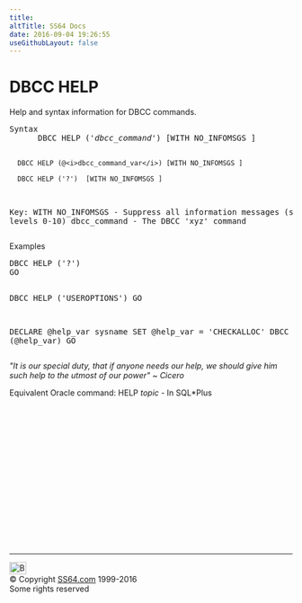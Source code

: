 ```yaml
---
title:
altTitle: SS64 Docs
date: 2016-09-04 19:26:55
useGithubLayout: false
---
```

<!-- #BeginLibraryItem "/Library/head_sql.lbi" --><!-- #EndLibraryItem --><h1>DBCC HELP </h1>
<p>Help and syntax information for DBCC commands.</p>
<pre>Syntax
      DBCC HELP ('<i>dbcc_command</i>') [WITH NO_INFOMSGS ]

      DBCC HELP (@<i>dbcc_command_var</i>) [WITH NO_INFOMSGS ]

      DBCC HELP ('?')  [WITH NO_INFOMSGS ]

Key:
   WITH NO_INFOMSGS - Suppress all information messages (severity levels 0-10)
   dbcc_command     - The DBCC 'xyz' command</pre>
<p>Examples</p>
<pre>DBCC HELP ('?')<br>GO

DBCC HELP ('USEROPTIONS')
GO

DECLARE @help_var sysname
   SET @help_var = 'CHECKALLOC'
   DBCC HELP (@help_var)
 GO</pre>
<p class="quote"><i>"It is our special duty, that if anyone needs our help, we should give
  him such help to the utmost of our power" ~ Cicero </i></p>
<p> 
Equivalent Oracle command: HELP <i>topic</i> - In SQL*Plus</p><!-- #BeginLibraryItem "/Library/foot_sql.lbi" --><p>
<!-- ss64-sql -->
<ins class="adsbygoogle" style="display:inline-block;width:300px;height:250px" data-ad-client="ca-pub-6140977852749469" data-ad-slot="6953563613"></ins>
<script>
(adsbygoogle = window.adsbygoogle || []).push({});
</script></p>
<hr>
<div id="bl" class="footer"><a href="dbcc_help.html#"><img src="../images/top.png" width="30" height="22" alt="Back to the Top"></a></div>
<div id="br" class="footer, tagline">© Copyright <a href="http://ss64.com/">SS64.com</a> 1999-2016<br>
Some rights reserved</div><!-- #EndLibraryItem -->

